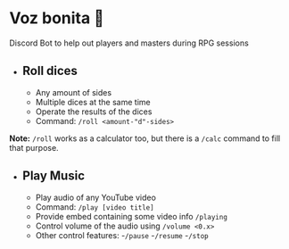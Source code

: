# Voz bonita :robot:

Discord Bot to help out players and masters during RPG sessions

- Roll dices
    -
    * Any amount of sides
    * Multiple dices at the same time
    * Operate the results of the dices
    * Command: `/roll <amount-"d"-sides>`

__Note:__ `/roll` works as a calculator too, but there is a `/calc` command to fill that purpose.
   
- Play Music
    -
    * Play audio of any YouTube video
    * Command: `/play [video title]`
    * Provide embed containing some video info `/playing`
    * Control volume of the audio using `/volume <0.x>`
    * Other control features: 
        -`/pause`
        -`/resume`
        -`/stop`